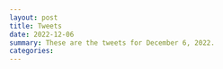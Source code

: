 ```yaml
---
layout: post
title: Tweets
date: 2022-12-06
summary: These are the tweets for December 6, 2022.
categories:
---
```


